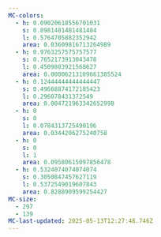 ```yaml
---
MC-colors:
  - h: 0.09020618556701031
    s: 0.8981481481481484
    l: 0.5764705882352942
    area: 0.03609816713264989
  - h: 0.9763257575757577
    s: 0.7652173913043478
    l: 0.4509803921568627
    area: 0.00006213109661385524
  - h: 0.12444444444444447
    s: 0.49668874172185423
    l: 0.296078431372549
    area: 0.004721963342652998
  - h: 0
    s: 0
    l: 0.0784313725490196
    area: 0.0344206275240758
  - h: 0
    s: 0
    l: 1
    area: 0.09580615097856478
  - h: 0.5324074074074074
    s: 0.3050847457627119
    l: 0.5372549019607843
    area: 0.8288909599254427
MC-size:
  - 297
  - 139
MC-last-updated: 2025-05-13T12:27:48.746Z
---
```

